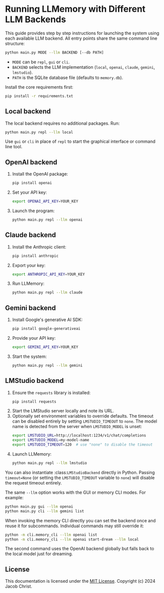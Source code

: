 # Running LLMemory with Different LLM Backends

This guide provides step by step instructions for launching the system using each available LLM backend. All entry points share the same command line structure:

```bash
python main.py MODE --llm BACKEND [--db PATH]
```

- `MODE` can be `repl`, `gui` or `cli`.
- `BACKEND` selects the LLM implementation (`local`, `openai`, `claude`, `gemini`, `lmstudio`).
- `PATH` is the SQLite database file (defaults to `memory.db`).

Install the core requirements first:

```bash
pip install -r requirements.txt
```

## Local backend

The local backend requires no additional packages. Run:

```bash
python main.py repl --llm local
```

Use `gui` or `cli` in place of `repl` to start the graphical interface or command line tool.

## OpenAI backend

1. Install the OpenAI package:
   ```bash
   pip install openai
   ```
2. Set your API key:
   ```bash
   export OPENAI_API_KEY=YOUR_KEY
   ```
3. Launch the program:
   ```bash
   python main.py repl --llm openai
   ```

## Claude backend

1. Install the Anthropic client:
   ```bash
   pip install anthropic
   ```
2. Export your key:
   ```bash
   export ANTHROPIC_API_KEY=YOUR_KEY
   ```
3. Run LLMemory:
   ```bash
   python main.py repl --llm claude
   ```

## Gemini backend

1. Install Google's generative AI SDK:
   ```bash
   pip install google-generativeai
   ```
2. Provide your API key:
   ```bash
   export GEMINI_API_KEY=YOUR_KEY
   ```
3. Start the system:
   ```bash
   python main.py repl --llm gemini
   ```

## LMStudio backend

1. Ensure the `requests` library is installed:
   ```bash
   pip install requests
   ```
2. Start the LMStudio server locally and note its URL.
3. Optionally set environment variables to override defaults. The timeout can
   be disabled entirely by setting ``LMSTUDIO_TIMEOUT`` to ``none``. The model
   name is detected from the server when ``LMSTUDIO_MODEL`` is unset:
   ```bash
   export LMSTUDIO_URL=http://localhost:1234/v1/chat/completions
   export LMSTUDIO_MODEL=my-model-name
   export LMSTUDIO_TIMEOUT=120  # use "none" to disable the timeout
   ```
4. Launch LLMemory:
   ```bash
   python main.py repl --llm lmstudio
   ```

You can also instantiate :class:`LMStudioBackend` directly in Python. Passing
``timeout=None`` (or setting the ``LMSTUDIO_TIMEOUT`` variable to ``none``) will
disable the request timeout entirely.

The same `--llm` option works with the GUI or memory CLI modes. For example:

```bash
python main.py gui --llm openai
python main.py cli --llm gemini list
```

When invoking the memory CLI directly you can set the backend once and reuse it
for subcommands. Individual commands may still override it:

```bash
python -m cli.memory_cli --llm openai list
python -m cli.memory_cli --llm openai start-dream --llm local
```

The second command uses the OpenAI backend globally but falls back to the local
model just for dreaming.


## License

This documentation is licensed under the [MIT License](../LICENSE). Copyright (c) 2024 Jacob Christ.
